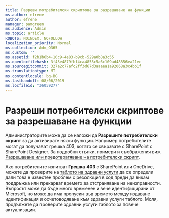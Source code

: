 ```yaml
---
title: Разреши потребителски скриптове за разрешаване на функции
ms.author: efrene
author: efrene
manager: pamgreen
ms.audience: Admin
ms.topic: article
ROBOTS: NOINDEX, NOFOLLOW
localization_priority: Normal
ms.collection: Adm_O365
ms.custom: ''
ms.assetid: f2b1b6b4-10c9-4e83-b9cb-529a0b8a3c55
ms.openlocfilehash: 3f43e4879fbf4ca4853c5a6c109ad48856ea21ec
ms.sourcegitcommit: 327a2c77afc2ff3d67d3aaaea1a92068a3c4bb1f
ms.translationtype: MT
ms.contentlocale: bg-BG
ms.lasthandoff: 08/06/2019
ms.locfileid: "36059277"
---
```

# <a name="allow-custom-script-to-enable-features"></a>Разреши потребителски скриптове за разрешаване на функции

Администраторите може да се наложи да **Разрешите потребителски скрипт** за да активирате някои функции. Например потребителите могат да получават грешка 403, когато се свързвате с SharePoint с SharePoint Designer. За подробни стъпки, примери и съображения виж [Разрешаване или предотвратяване на потребителски скрипт](https://docs.microsoft.com/sharepoint/allow-or-prevent-custom-script).

Ако потребителите изпитват **Грешка 403** с SharePoint или OneDrive, можете да проверите на [таблото на здравни услуги](https://admin.microsoft.com/AdminPortal/Home#/servicehealth) да се определи дали това е известен проблем с резолюция в ход преди да викам поддръжка или прекарват времето за отстраняване на неизправности. Въпросът може да бъде много временен и вече идентифицирани от Microsoft, но може да има пропуски във времето между издаване идентификация и осчетоводяване към здравни услуги таблото. Моля, продължете да проверите здравни услуги таблото за повече актуализации.

